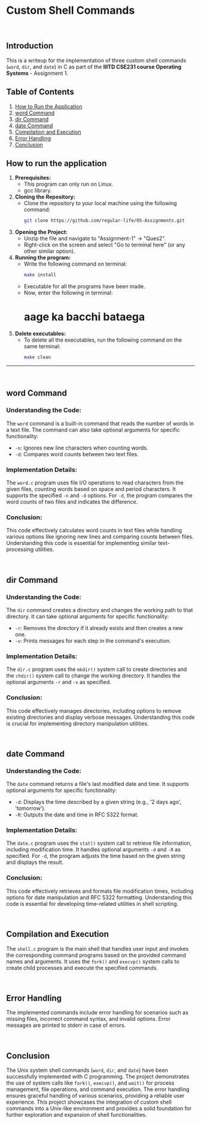 # Custom Shell Commands

<br />

## Introduction
This is a writeup for the implementation of three custom shell commands (`word`, `dir`, and `date`) in C as part of the **IIITD CSE231 course Operating Systems** - Assignment 1.

## Table of Contents
1. [How to Run the Application](#how-to-run-the-application)
2. [word Command](#word-command)
3. [dir Command](#dir-command)
4. [date Command](#date-command)
5. [Compilation and Execution](#compilation-and-execution)
6. [Error Handling](#error-handling)
7. [Conclusion](#conclusion-3)

## How to run the application
1. **Prerequisites:**
   - This program can only run on Linux.
   - gcc library.
2. **Cloning the Repository:**
   - Clone the repository to your local machine using the following command:
     ```bash
     git clone https://github.com/regular-life/OS-Assignments.git
     ```
3. **Opening the Project:**
   - Unzip the file and navigate to "Assignment-1" -> "Ques2".
   - Right-click on the screen and select "Go to terminal here" (or any other similar option).
4. **Running the program:**
   - Write the following command on terminal:
     ```bash
     make install
     ```
   - Executable for all the programs have been made.
   - Now, enter the following in terminal:
     # aage ka bacchi bataega
5. **Delete executables:**
   - To delete all the executables, run the following command on the same terminal:
     ```bash
     make clean
     ```

---
<br />

## word Command
   ### Understanding the Code:
   The `word` command is a built-in command that reads the number of words in a text file. The command can also take optional arguments for specific functionality:
   - `-n`: Ignores new line characters when counting words.
   - `-d`: Compares word counts between two text files.
   
   ### Implementation Details:
   The `word.c` program uses file I/O operations to read characters from the given files, counting words based on space and period characters. It supports the specified `-n` and `-d` options. For `-d`, the program compares the word counts of two files and indicates the difference.
   
   ### Conclusion:
   This code effectively calculates word counts in text files while handling various options like ignoring new lines and comparing counts between files. Understanding this code is essential for implementing similar text-processing utilities.

<br />

## dir Command
   ### Understanding the Code:
   The `dir` command creates a directory and changes the working path to that directory. It can take optional arguments for specific functionality:
   - `-r`: Removes the directory if it already exists and then creates a new one.
   - `-v`: Prints messages for each step in the command's execution.
   
   ### Implementation Details:
   The `dir.c` program uses the `mkdir()` system call to create directories and the `chdir()` system call to change the working directory. It handles the optional arguments `-r` and `-v` as specified.
   
   ### Conclusion:
   This code effectively manages directories, including options to remove existing directories and display verbose messages. Understanding this code is crucial for implementing directory manipulation utilities.

<br />

## date Command
   ### Understanding the Code:
   The `date` command returns a file's last modified date and time. It supports optional arguments for specific functionality:
   - `-d`: Displays the time described by a given string (e.g., '2 days ago', 'tomorrow').
   - `-R`: Outputs the date and time in RFC 5322 format.
   
   ### Implementation Details:
   The `date.c` program uses the `stat()` system call to retrieve file information, including modification time. It handles optional arguments `-d` and `-R` as specified. For `-d`, the program adjusts the time based on the given string and displays the result.
   
   ### Conclusion:
   This code effectively retrieves and formats file modification times, including options for date manipulation and RFC 5322 formatting. Understanding this code is essential for developing time-related utilities in shell scripting.

<br />

## Compilation and Execution
The `shell.c` program is the main shell that handles user input and invokes the corresponding command programs based on the provided command names and arguments. It uses the `fork()` and `execvp()` system calls to create child processes and execute the specified commands.

<br />

## Error Handling
The implemented commands include error handling for scenarios such as missing files, incorrect command syntax, and invalid options. Error messages are printed to stderr in case of errors.

<br />

## Conclusion
The Unix system shell commands (`word`, `dir`, and `date`) have been successfully implemented with C programming. The project demonstrates the use of system calls like `fork()`, `execvp()`, and `wait()` for process management, file operations, and command execution. The error handling ensures graceful handling of various scenarios, providing a reliable user experience. This project showcases the integration of custom shell commands into a Unix-like environment and provides a solid foundation for further exploration and expansion of shell functionalities.
